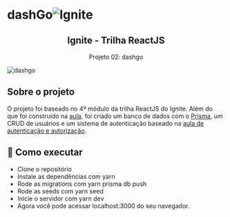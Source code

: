 # dashGo<img alt="Ignite" src="https://i.imgur.com/eCVyxxy.png">
<h2 align="center">
  Ignite - Trilha ReactJS
</h2>
<p align="center">
  Projeto 02: dashgo
</p>
<img alt="dashgo" src="https://i.imgur.com/yAyKn5v.png">

## Sobre o projeto

O projeto foi baseado no 4º módulo da trilha ReactJS do Ignite. Além do que foi construído na [aula](https://github.com/matheuslanduci/aula04-trilha-react), foi criado um banco de dados com o [Prisma](https://www.prisma.io), um CRUD de usuários e um sistema de autenticação baseado na [aula de autenticação e autorização](https://github.com/matheuslanduci/aula05-trilha-react).

## 🚀 Como executar

- Clone o repositório
- Instale as dependências com yarn
- Rode as migrations com yarn prisma db push
- Rode as seeds com yarn seed
- Inicie o servidor com yarn dev
- Agora você pode acessar localhost:3000 do seu navegador.
